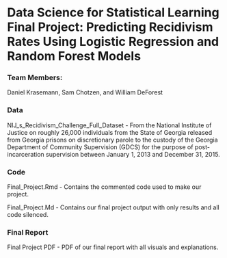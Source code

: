 # Data Science for Statistical Learning Final Project: **Predicting Recidivism Rates Using Logistic Regression and Random Forest Models**

### **Team Members:**

Daniel Krasemann, Sam Chotzen, and William DeForest

### **Data**

NIJ_s_Recidivism_Challenge_Full_Dataset - From the National Institute of Justice on roughly 26,000 individuals from the State of Georgia released from Georgia prisons on discretionary parole to the custody of the Georgia Department of Community Supervision (GDCS) for the purpose of post-incarceration supervision between January 1, 2013 and December 31, 2015.

### **Code**

Final_Project.Rmd - Contains the commented code used to make our project. 

Final_Project.Md - Contains our final project output with only results and all code silenced.

### **Final Report**

Final Project PDF - PDF of our final report with all visuals and explanations.
